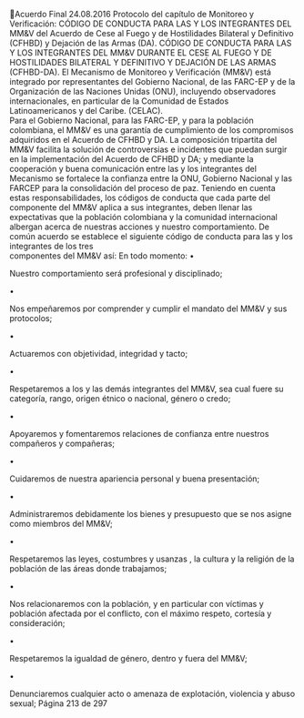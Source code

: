 Acuerdo Final 
24.08.2016 
Protocolo del capítulo de Monitoreo y Verificación: CÓDIGO DE CONDUCTA PARA LAS Y LOS 
INTEGRANTES DEL MM&V del Acuerdo de Cese al Fuego y de Hostilidades Bilateral y Definitivo 
(CFHBD) y Dejación de las Armas (DA). 
CÓDIGO DE CONDUCTA PARA LAS Y LOS INTEGRANTES  DEL MM&V DURANTE EL CESE AL FUEGO Y DE 
HOSTILIDADES BILATERAL Y DEFINITIVO Y DEJACIÓN DE LAS ARMAS (CFHBD-DA). 
El  Mecanismo  de  Monitoreo  y  Verificación  (MM&V)  está  integrado  por  representantes  del    Gobierno 
Nacional, de  las FARC-EP y de la Organización de las Naciones Unidas (ONU), incluyendo observadores 
internacionales, en particular de la Comunidad de Estados Latinoamericanos y del Caribe. (CELAC).  
Para el Gobierno Nacional, para las FARC-EP, y para la población colombiana, el MM&V es una garantía 
de cumplimiento de los compromisos adquiridos en el Acuerdo de CFHBD y DA. 
La composición tripartita del MM&V facilita la solución de controversias e incidentes que puedan surgir 
en la implementación del Acuerdo de CFHBD y DA; y mediante la cooperación y buena comunicación entre 
las y los  integrantes del Mecanismo se  fortalece la confianza entre la ONU, Gobierno Nacional y las  FARCEP para la consolidación del proceso de paz. 
Teniendo en cuenta estas responsabilidades, los códigos de conducta que cada parte del componente del 
MM&V aplica a sus integrantes, deben llenar las expectativas que la población colombiana y la comunidad 
internacional albergan acerca de nuestras acciones y nuestro comportamiento. 
De común acuerdo se establece el siguiente código de conducta para  las y los integrantes de los tres  
componentes del MM&V así: 
En todo momento: 
•

Nuestro comportamiento será profesional y disciplinado; 

•

Nos empeñaremos por comprender y cumplir el mandato del MM&V y sus protocolos; 

•

Actuaremos con objetividad, integridad y tacto; 

•

Respetaremos a los y las demás integrantes del MM&V, sea cual fuere su categoría, rango, origen 
étnico o nacional, género o credo; 

•

Apoyaremos y fomentaremos relaciones de confianza entre nuestros compañeros y compañeras; 

•

Cuidaremos de nuestra apariencia personal y buena presentación; 

•

Administraremos debidamente los bienes y presupuesto que se nos asigne como miembros del 
MM&V;  

•

Respetaremos las leyes, costumbres y usanzas , la cultura y la religión  de la población de las áreas 
donde trabajamos; 

•

Nos  relacionaremos  con  la  población,  y  en  particular  con  víctimas  y  población  afectada  por  el 
conflicto, con el máximo respeto, cortesía y consideración; 

•

Respetaremos la igualdad de género, dentro y fuera del MM&V; 

•

Denunciaremos cualquier acto o amenaza de explotación, violencia y abuso sexual; 
Página 213 de 297 

 

